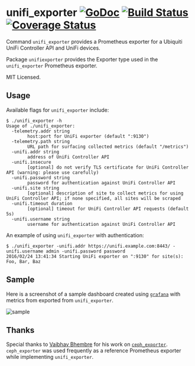 # unifi_exporter [![GoDoc](http://godoc.org/github.com/mdlayher/unifi_exporter?status.svg)](http://godoc.org/github.com/mdlayher/unifi_exporter) [![Build Status](https://travis-ci.org/mdlayher/unifi_exporter.svg?branch=master)](https://travis-ci.org/mdlayher/unifi_exporter) [![Coverage Status](https://coveralls.io/repos/mdlayher/unifi_exporter/badge.svg?branch=master)](https://coveralls.io/r/mdlayher/unifi_exporter?branch=master)

Command `unifi_exporter` provides a Prometheus exporter for a Ubiquiti UniFi Controller API and UniFi devices.

Package `unifiexporter` provides the Exporter type used in the `unifi_exporter` Prometheus exporter.

MIT Licensed.

## Usage

Available flags for `unifi_exporter` include:

```
$ ./unifi_exporter -h
Usage of ./unifi_exporter:
  -telemetry.addr string
        host:port for UniFi exporter (default ":9130")
  -telemetry.path string
        URL path for surfacing collected metrics (default "/metrics")
  -unifi.addr string
        address of UniFi Controller API
  -unifi.insecure
        [optional] do not verify TLS certificate for UniFi Controller API (warning: please use carefully)
  -unifi.password string
        password for authentication against UniFi Controller API
  -unifi.site string
        [optional] description of site to collect metrics for using UniFi Controller API; if none specified, all sites will be scraped
  -unifi.timeout duration
        [optional] timeout for UniFi Controller API requests (default 5s)
  -unifi.username string
        username for authentication against UniFi Controller API
```

An example of using `unifi_exporter` with authentication:

```
$ ./unifi_exporter -unifi.addr https://unifi.example.com:8443/ -unifi.username admin -unifi.password password
2016/02/24 13:41:34 Starting UniFi exporter on ":9130" for site(s): Foo, Bar, Baz
```

## Sample

Here is a screenshot of a sample dashboard created using [`grafana`](https://github.com/grafana/grafana) with metrics from exported from `unifi_exporter`.

![sample](https://cloud.githubusercontent.com/assets/1926905/13296555/163b39f2-dafc-11e5-84ef-8b8f03872c84.png)

## Thanks

Special thanks to [Vaibhav Bhembre](https://github.com/neurodrone) for his work on [`ceph_exporter`](https://github.com/digitalocean/ceph_exporter). `ceph_exporter` was used frequently as a reference Prometheus exporter while implementing `unifi_exporter`.
